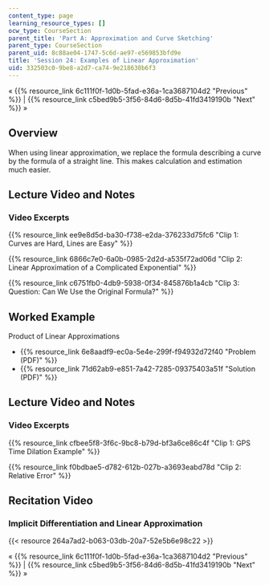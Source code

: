 ```yaml
---
content_type: page
learning_resource_types: []
ocw_type: CourseSection
parent_title: 'Part A: Approximation and Curve Sketching'
parent_type: CourseSection
parent_uid: 8c88ae04-1747-5c6d-ae97-e569853bfd9e
title: 'Session 24: Examples of Linear Approximation'
uid: 332503c0-9be8-a2d7-ca74-9e218630b6f3
---
```


« {{% resource_link 6c111f0f-1d0b-5fad-e36a-1ca3687104d2 "Previous" %}} | {{% resource_link c5bed9b5-3f56-84d6-8d5b-41fd3419190b "Next" %}} »

Overview
--------

When using linear approximation, we replace the formula describing a curve by the formula of a straight line. This makes calculation and estimation much easier.

Lecture Video and Notes
-----------------------

### Video Excerpts

{{% resource_link ee9e8d5d-ba30-f738-e2da-376233d75fc6 "Clip 1: Curves are Hard, Lines are Easy" %}}

{{% resource_link 6866c7e0-6a0b-0985-2d2d-a535f72ad06d "Clip 2: Linear Approximation of a Complicated Exponential" %}}

{{% resource_link c6751fb0-4db9-5938-0f34-845876b1a4cb "Clip 3: Question: Can We Use the Original Formula?" %}}

Worked Example
--------------

Product of Linear Approximations

*   {{% resource_link 6e8aadf9-ec0a-5e4e-299f-f94932d72f40 "Problem (PDF)" %}}
*   {{% resource_link 71d62ab9-e851-7a42-7285-09375403a51f "Solution (PDF)" %}}

Lecture Video and Notes
-----------------------

### Video Excerpts

{{% resource_link cfbee5f8-3f6c-9bc8-b79d-bf3a6ce86c4f "Clip 1: GPS Time Dilation Example" %}}

{{% resource_link f0bdbae5-d782-612b-027b-a3693eabd78d "Clip 2: Relative Error" %}}

Recitation Video
----------------

### Implicit Differentiation and Linear Approximation

{{< resource 264a7ad2-b063-03db-20a7-52e5b6e98c22 >}}

« {{% resource_link 6c111f0f-1d0b-5fad-e36a-1ca3687104d2 "Previous" %}} | {{% resource_link c5bed9b5-3f56-84d6-8d5b-41fd3419190b "Next" %}} »